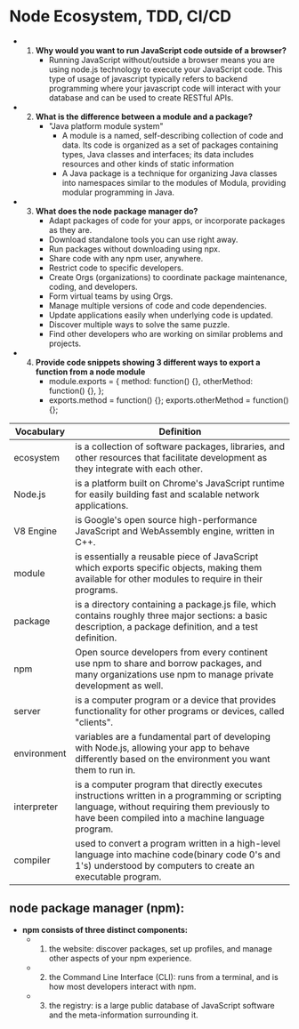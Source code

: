 # Node Ecosystem, TDD, CI/CD

 - 1. **Why would you want to run JavaScript code outside of a browser?**
       - Running JavaScript without/outside a browser means you are using node.js technology to execute your JavaScript code. This type of usage of javascript typically refers to backend programming where your javascript code will interact with your database and can be used to create RESTful APIs.

 - 2. **What is the difference between a module and a package?**
       - "Java platform module system" 
         - A module is a named, self-describing collection of code and data. Its code is organized as a set of packages containing types, Java classes and interfaces; its data includes resources and other kinds of static information
         - A Java package is a technique for organizing Java classes into namespaces similar to the modules of Modula, providing modular programming in Java.

 - 3. **What does the node package manager do?**
       - Adapt packages of code for your apps, or incorporate packages as they are.
       - Download standalone tools you can use right away.
       - Run packages without downloading using npx.
       - Share code with any npm user, anywhere.
       - Restrict code to specific developers.
       - Create Orgs (organizations) to coordinate package maintenance, coding, and developers.
       - Form virtual teams by using Orgs.
       - Manage multiple versions of code and code dependencies.
       - Update applications easily when underlying code is updated.
       - Discover multiple ways to solve the same puzzle.
       - Find other developers who are working on similar problems and projects.

 - 4. **Provide code snippets showing 3 different ways to export a function from a node module**
      - module.exports = {
    method: function() {},
    otherMethod: function() {},
};    
      - exports.method = function() {};
exports.otherMethod = function() {};




 
  Vocabulary |  Definition
 ------------|------------------------------------------------------------------------------------------------------------------
  ecosystem  | is a collection of software packages, libraries, and other resources that facilitate development as they integrate                        with each other. 
  Node.js    | is a platform built on Chrome's JavaScript runtime for easily building fast and scalable network applications.
  V8 Engine  | is Google's open source high-performance JavaScript and WebAssembly engine, written in C++. 
  module     | is essentially a reusable piece of JavaScript which exports specific objects, making them available for other modules                    to require in their programs.
  package    | is a directory containing a package.js file, which contains roughly three major sections: a basic description, a                          package definition, and a test definition.
  npm        | Open source developers from every continent use npm to share and borrow packages, and many organizations use npm to                      manage private development as well.
  server     | is a computer program or a device that provides functionality for other programs or devices, called "clients".
  environment| variables are a fundamental part of developing with Node.js, allowing your app to behave differently based on the                        environment you want them to run in. 
  interpreter| is a computer program that directly executes instructions written in a programming or scripting language, without                        requiring them previously to have been compiled into a machine language program.
  compiler   | used to convert a program written in a high-level language into machine code(binary code 0's and 1's) understood by                      computers to create an executable program.
  


  ## node package manager (npm):
   - **npm consists of three distinct components:**
      - 1. the website:  discover packages, set up profiles, and manage other aspects of your npm experience.
      - 2. the Command Line Interface (CLI): runs from a terminal, and is how most developers interact with npm.
      - 3. the registry: is a large public database of JavaScript software and the meta-information surrounding it.
  



